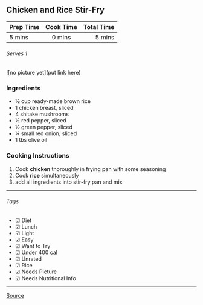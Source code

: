 ## Chicken and Rice Stir-Fry

| Prep Time  | Cook Time    | Total Time  |
| ---------- |:------------:| -----------:|
| 5 mins    | 0 mins      | 5 mins     |


###### Serves 1

![no picture yet](put link here)

### Ingredients

* ½ cup ready-made brown rice
* 1 chicken breast, sliced
* 4 shitake mushrooms
* ½ red pepper, sliced
* ½ green pepper, sliced
* ¼ small red onion, sliced
* 1 tbs olive oil

### Cooking Instructions

1. Cook **chicken** thoroughly in frying pan with some seasoning
2. Cook **rice** simultaneously
3. add all ingredients into stir-fry pan and mix
---

###### Tags
- ☑ Diet
- ☑ Lunch
- ☑ Light
- ☑ Easy
- ☑ Want to Try
- ☑ Under 400 cal
- ☑ Unrated
- ☑ Rice
- ☑ Needs Picture
- ☑ Needs Nutritional Info


---

[Source](http://greatist.com/health/35-quick-and-healthy-low-calorie-lunches)



